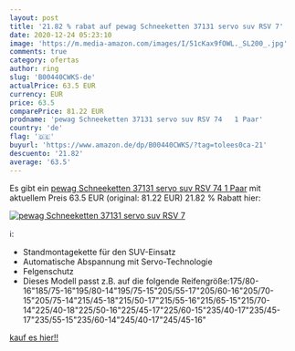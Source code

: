 ```yaml
---
layout: post
title: '21.82 % rabat auf pewag Schneeketten 37131 servo suv RSV 7'
date: 2020-12-24 05:23:10
image: 'https://m.media-amazon.com/images/I/51cKax9fOWL._SL200_.jpg'
comments: true
category: ofertas
author: ring
slug: 'B00440CWKS-de'
actualPrice: 63.5 EUR
currency: EUR
price: 63.5
comparePrice: 81.22 EUR
prodname: 'pewag Schneeketten 37131 servo suv RSV 74   1 Paar'
country: 'de'
flag: '🇩🇪'
buyurl: 'https://www.amazon.de/dp/B00440CWKS/?tag=tolees0ca-21'
descuento: '21.82'
average: '63.5'
---
```


Es gibt ein [pewag Schneeketten 37131 servo suv RSV 74   1 Paar](https://www.amazon.de/dp/B00440CWKS/?tag=tolees0ca-21) mit aktuellem Preis 63.5 EUR (original: 81.22 EUR) 21.82 % Rabatt hier:

[![pewag Schneeketten 37131 servo suv RSV 7](https://m.media-amazon.com/images/I/51cKax9fOWL._SL200_.jpg)](https://www.amazon.de/dp/B00440CWKS/?tag=tolees0ca-21)

ℹ️:

- Standmontagekette für den SUV-Einsatz
- Automatische Abspannung mit Servo-Technologie
- Felgenschutz
- Dieses Modell passt z.B. auf die folgende Reifengröße:175/80-16"185/75-16"195/80-14"195/75-15"205/55-17"205/60-16"205/70-15"205/75-14"215/45-18"215/50-17"215/55-16"215/65-15"215/70-14"225/40-18"225/50-16"225/45-17"225/60-15"235/40-17"235/45-17"235/55-15"235/60-14"245/40-17"245/45-16"

[kauf es hier!!](https://www.amazon.de/dp/B00440CWKS/?tag=tolees0ca-21)
